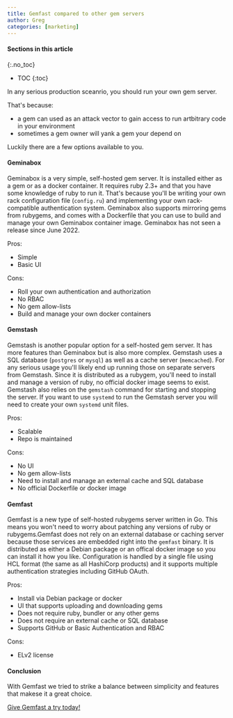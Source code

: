 ```yaml
---
title: Gemfast compared to other gem servers
author: Greg
categories: [marketing]
---
```


#### Sections in this article
{:.no_toc}
* TOC
{:toc}

In any serious production sceanrio, you should run your own gem server. 

That's because:

*  a gem can used as an attack vector to gain access to run artbitrary code in your environment
*  sometimes a gem owner will yank a gem your depend on

Luckily there are a few options available to you.

#### Geminabox

Geminabox is a very simple, self-hosted gem server. It is installed either as a gem or as a docker container. It requires ruby 2.3+ and that you have some knowledge of ruby to run it. That's because you'll be writing your own rack configuration file (`config.ru`) and implementing your own rack-compatible authentication system. Geminabox also supports mirroring gems from rubygems, and comes with a Dockerfile that you can use to build and manage your own Geminabox container image. Geminabox has not seen a release since June 2022.

Pros:
* Simple
* Basic UI

Cons:
* Roll your own authentication and authorization
* No RBAC
* No gem allow-lists
* Build and manage your own docker containers


#### Gemstash

Gemstash is another popular option for a self-hosted gem server. It has more features than Geminabox but is also more complex. Gemstash uses a SQL database (`postgres` or `mysql`) as well as a cache server (`memcached`). For any serious usage you'll likely end up running those on separate servers from Gemstash. Since it is distributed as a rubygem, you'll need to install and manage a version of ruby, no official docker image seems to exist. Gemstash also relies on the `gemstash` command for starting and stopping the server. If you want to use `systemd` to run the Gemstash server you will need to create your own `systemd` unit files.

Pros:
* Scalable
* Repo is maintained

Cons:
* No UI
* No gem allow-lists
* Need to install and manage an external cache and SQL database
* No official Dockerfile or docker image

#### Gemfast

Gemfast is a new type of self-hosted rubygems server written in Go. This means you won't need to worry about patching any versions of ruby or rubygems.Gemfast does not rely on an external database or caching server because those services are embedded right into the `gemfast` binary. It is distributed as either a Debian package or an offical docker image so you can install it how you like. Configuration is handled by a single file using HCL format (the same as all HashiCorp products) and it supports multiple authentication strategies including GitHub OAuth.

Pros:
* Install via Debian package or docker
* UI that supports uploading and downloading gems
* Does not require ruby, bundler or any other gems
* Does not require an external cache or SQL database
* Supports GitHub or Basic Authentication and RBAC

Cons:
* ELv2 license

#### Conclusion

With Gemfast we tried to strike a balance between simplicity and features that makese it a great choice. 

[Give Gemfast a try today!](https://github.com/gemfast/server/releases/latest/)